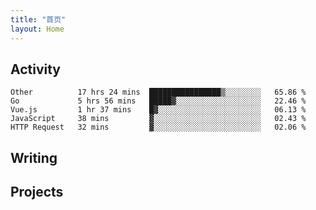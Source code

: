 ```yaml
---
title: "首页"
layout: Home
---
```


## Activity
<!--START_SECTION:waka-->
```text
Other          17 hrs 24 mins  ████████████████▒░░░░░░░░   65.86 % 
Go             5 hrs 56 mins   █████▓░░░░░░░░░░░░░░░░░░░   22.46 % 
Vue.js         1 hr 37 mins    █▓░░░░░░░░░░░░░░░░░░░░░░░   06.13 % 
JavaScript     38 mins         ▓░░░░░░░░░░░░░░░░░░░░░░░░   02.43 % 
HTTP Request   32 mins         ▓░░░░░░░░░░░░░░░░░░░░░░░░   02.06 % 
```
<!--END_SECTION:waka-->

## Writing
<PindedPosts />

## Projects
<Projects />
